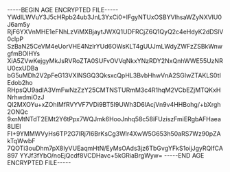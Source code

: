 -----BEGIN AGE ENCRYPTED FILE-----
YWdlLWVuY3J5cHRpb24ub3JnL3YxCi0+IFgyNTUxOSBYVlhsaWZyNXVlU0J6am5y
RjF6YXVnMHE1eFNhLzViMXBjaytJWXQ1UDFRCjZ6Q1QyQ2c4eHdyK2dDSlV0clpP
SzBaN25CeVM4eUorVHE4NzlrYUd6OWsKLT4gUUJmLWdyZWFzZSBkWnwgfmBOIHYs
XiA5ZVwKejgyMkJsRVRoZTA0SUFvOVVqNkxYNzRDY2NxQnhWWE55UzNRU0cxUDBa
bG5uMDh2V2pFeG13VXlNSGQ3QksxcQpHL3BvbHhwVnA2SGIwZTAKLS0tIEdob2ho
RHpsQU9adlA3VmFwNzZzY25CMTNSTURmM3c4R1hqM2VCbEZjMTQKxHNrhwdmiOzJ
Ql2MXOYu+xZOhIMfRVYVF7VDi9BT5I9UWh3D6lAcjVn9v4HHBohg/+bXrgh2ONQc
9xnMtNTdT2EMt2Y6tPpx7WQJmk6HooJnhq58c58iFUziszFmiERgbAFHaea8LlEl
FI+9YMMWVyHs6TP2G7lRj7l6BrKsCg3Wlr4XwW5G653h50aRS7Wz90pZAkTqWwbF
7QOTi3ouDhm7pX8IyVUEaqmHtN/EyMsOAds3jz6TbGvgYFkS1oijJgyRQlfCA897
YYJf3fYbO/noEjQcdf8VCDHavc+5kGRiaBrgWyw=
-----END AGE ENCRYPTED FILE-----
